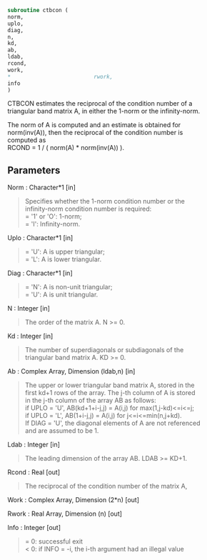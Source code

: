 ```fortran  
subroutine ctbcon (  
norm,  
uplo,  
diag,  
n,  
kd,  
ab,  
ldab,  
rcond,  
work,  
*                          rwork,  
info  
)  
```  
  
CTBCON estimates the reciprocal of the condition number of a  
triangular band matrix A, in either the 1-norm or the infinity-norm.  
  
The norm of A is computed and an estimate is obtained for  
norm(inv(A)), then the reciprocal of the condition number is  
computed as  
RCOND = 1 / ( norm(A) * norm(inv(A)) ).  
  
## Parameters  
Norm : Character*1 [in]  
> Specifies whether the 1-norm condition number or the  
> infinity-norm condition number is required:  
> = '1' or 'O':  1-norm;  
> = 'I':         Infinity-norm.  
  
Uplo : Character*1 [in]  
> = 'U':  A is upper triangular;  
> = 'L':  A is lower triangular.  
  
Diag : Character*1 [in]  
> = 'N':  A is non-unit triangular;  
> = 'U':  A is unit triangular.  
  
N : Integer [in]  
> The order of the matrix A.  N >= 0.  
  
Kd : Integer [in]  
> The number of superdiagonals or subdiagonals of the  
> triangular band matrix A.  KD >= 0.  
  
Ab : Complex Array, Dimension (ldab,n) [in]  
> The upper or lower triangular band matrix A, stored in the  
> first kd+1 rows of the array. The j-th column of A is stored  
> in the j-th column of the array AB as follows:  
> if UPLO = 'U', AB(kd+1+i-j,j) = A(i,j) for max(1,j-kd)<=i<=j;  
> if UPLO = 'L', AB(1+i-j,j)    = A(i,j) for j<=i<=min(n,j+kd).  
> If DIAG = 'U', the diagonal elements of A are not referenced  
> and are assumed to be 1.  
  
Ldab : Integer [in]  
> The leading dimension of the array AB.  LDAB >= KD+1.  
  
Rcond : Real [out]  
> The reciprocal of the condition number of the matrix A,  
  
Work : Complex Array, Dimension (2*n) [out]  
  
Rwork : Real Array, Dimension (n) [out]  
  
Info : Integer [out]  
> = 0:  successful exit  
> < 0:  if INFO = -i, the i-th argument had an illegal value  
  
